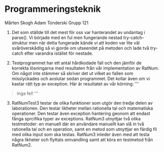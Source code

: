 ﻿# Programmeringsteknik

Mårten Skogh 
Adam Tonderski
Grupp 121


1. Det som ställde till det mest för oss var hanterandet av undantag i 
parse(). Vi började med en ful men fungerande nestad try-catch-struktur
men när detta fungerade kände vi att koden var lite väl svåröverskådlig
så vi gjorde om utseendet på metoden och lade två try-catch efter 
varandra istället för nestade.					

2. Testprogrammet har ett antal hårdkodade fall och den jämför de korrekta 
lösningarna med resultaten från vår implementation av RatNum. Om något 
inte stämmer så skriver det ut vilket av fallen som misslyckades och 
avslutar sedan programmet. Det kollar även om vi kastar rätt typ av 
exception. Här är resultatet av vår körning:
'''
>Inga fel!
'''

3. RatNumTest3 testar de olika funktioner som utgör den tredje delen av 
laborationen. Den testar likheter mellan rationella tal och matematiska 
operationer. Den testar även exception hantering geonom att endast fånga 
sprcifika typer av exceptions. RatNum3 utnyttjar två olika testmetoder: 
en manuell där en användare manuellt kan slå in två rationella tal och en 
operation, samt en metod som utnyttjar en färdig fil med olika input som 
ska testas. RatNum3 inleder även med att testa några likheter och flyttals
omvandling samt att köra en testmetod från RatNum2.



